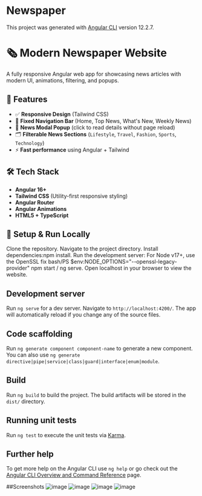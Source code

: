 # Newspaper
This project was generated with [Angular CLI](https://github.com/angular/angular-cli) version 12.2.7.


# 🗞️ Modern Newspaper Website

A fully responsive Angular web app for showcasing news articles with modern UI, animations, filtering, and popups.


## 🚀 Features

- ✅ **Responsive Design** (Tailwind CSS)
- 🧭 **Fixed Navigation Bar** (Home, Top News, What's New, Weekly News)
- 📰 **News Modal Popup** (click to read details without page reload)
- 🗂️ **Filterable News Sections** (`Lifestyle`, `Travel`, `Fashion`, `Sports`, `Technology`)
- ⚡ **Fast performance** using Angular + Tailwind


## 🛠️ Tech Stack

- **Angular 16+**
- **Tailwind CSS** (Utility-first responsive styling)
- **Angular Router**
- **Angular Animations**
- **HTML5 + TypeScript**


## 🧪 Setup & Run Locally

Clone the repository.
Navigate to the project directory.
Install dependencies:npm install.
Run the development server:
    For Node v17+, use the OpenSSL fix
    bash/PS
    $env:NODE_OPTIONS="--openssl-legacy-provider"
    npm start / ng serve.
Open localhost in your browser to view the website.


## Development server

Run `ng serve` for a dev server. Navigate to `http://localhost:4200/`. The app will automatically reload if you change any of the source files.

## Code scaffolding

Run `ng generate component component-name` to generate a new component. You can also use `ng generate directive|pipe|service|class|guard|interface|enum|module`.

## Build

Run `ng build` to build the project. The build artifacts will be stored in the `dist/` directory.

## Running unit tests

Run `ng test` to execute the unit tests via [Karma](https://karma-runner.github.io).

## Further help

To get more help on the Angular CLI use `ng help` or go check out the [Angular CLI Overview and Command Reference](https://angular.io/cli) page.

##Screenshots
![image](https://github.com/user-attachments/assets/c22e86d4-eb25-465e-938d-b5ae6f882108)
![image](https://github.com/user-attachments/assets/18e86d20-ed7b-4649-9cf9-01a251ff57d3)
![image](https://github.com/user-attachments/assets/159b0d09-3473-4cb9-b64c-fc9ea7bc9d46)
![image](https://github.com/user-attachments/assets/f4bd23d2-8cc0-4d8b-a8f3-d7e1bba00553)






